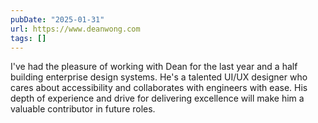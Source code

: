 ```yaml
---
pubDate: "2025-01-31"
url: https://www.deanwong.com
tags: []
---
```


I've had the pleasure of working with Dean for the last year and a half building enterprise design systems. He's a talented UI/UX designer who cares about accessibility and collaborates with engineers with ease. His depth of experience and drive for delivering excellence will make him a valuable contributor in future roles.
